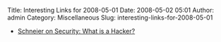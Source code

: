Title: Interesting Links for 2008-05-01
Date: 2008-05-02 05:01
Author: admin
Category: Miscellaneous
Slug: interesting-links-for-2008-05-01

-   [Schneier on Security: What is a
    Hacker?](http://www.schneier.com/blog/archives/2006/09/what_is_a_hacke.html)

